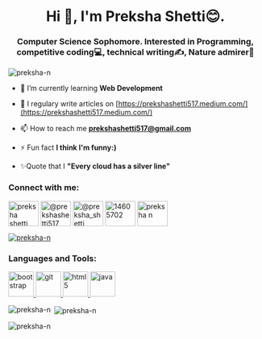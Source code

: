 <h1 align="center">Hi 👋, I'm Preksha Shetti😊.</h1>
<h3 align="center">Computer Science Sophomore. Interested in Programming, competitive coding💻, technical writing✍, Nature admirer🌱</h3>

<p align="left"> <img src="https://komarev.com/ghpvc/?username=preksha-n&label=Profile%20views&color=0e75b6&style=flat" alt="preksha-n" /> </p>


- 🌱 I’m currently learning **Web Development**

- 📝 I regulary write articles on [https://prekshashetti517.medium.com/](https://prekshashetti517.medium.com/)

- 📫 How to reach me **prekshashetti517@gmail.com**

- ⚡ Fun fact **I think I'm funny:)**

- ✨Quote that I  **"Every cloud has a silver line"**

<h3 align="left">Connect with me:</h3>
<p align="left">
<a href="https://www.linkedin.com/in/prekshashetti8/" target="_blank"><img align="center" src="https://cdn.jsdelivr.net/npm/simple-icons@3.0.1/icons/linkedin.svg" alt="preksha shetti" height="50" width="60" /></a>
<a href="https://medium.com/@prekshashetti517" target="_blank"><img align="center" src="https://cdn.jsdelivr.net/npm/simple-icons@3.0.1/icons/medium.svg" alt="@prekshashetti517" height="50" width="60" /></a>
<a href="https://twitter.com/@preksha_shetti" target="_blank"><img align="center" src="https://cdn.jsdelivr.net/npm/simple-icons@3.0.1/icons/twitter.svg" alt="@preksha_shetti" height="50" width="60" /></a>
<a href="https://stackoverflow.com/users/14605702" target="_blank"><img align="center" src="https://cdn.jsdelivr.net/npm/simple-icons@3.0.1/icons/stackoverflow.svg" alt="14605702" height="50" width="60" /></a>
<a href="https://www.facebook.com/preksha.shetti/" target="_blank"><img align="center" src="https://cdn.jsdelivr.net/npm/simple-icons@3.0.1/icons/facebook.svg" alt="preksha n" height="50" width="60" /></a>
<p align="left"> <a href="https://github.com/ryo-ma/github-profile-trophy"><img src="https://github-profile-trophy.vercel.app/?username=preksha-n" alt="preksha-n" /></a> </p>

</p>

<h3 align="left">Languages and Tools:</h3>
<p align="left"> <a href="https://getbootstrap.com" target="_blank"> <img src="https://upload.wikimedia.org/wikipedia/commons/thumb/b/b2/Bootstrap_logo.svg/1200px-Bootstrap_logo.svg.png" alt="bootstrap" width="50" height="50"/> </a>
<a href="https://git-scm.com/" target="_blank"> <img src="https://www.vectorlogo.zone/logos/git-scm/git-scm-icon.svg" alt="git" width="50" height="50"/> </a> 
<a href="https://www.w3.org/html/" target="_blank"> <img src="https://devicons.github.io/devicon/devicon.git/icons/html5/html5-original-wordmark.svg" alt="html5" width="50" height="50"/> </a> 
<a href="https://www.java.com" target="_blank"> <img src="https://devicons.github.io/devicon/devicon.git/icons/java/java-original-wordmark.svg" alt="java" width="50" height="50"/> </a> </p>

<p><img align="left" src="https://github-readme-stats.vercel.app/api/top-langs?username=preksha-n&show_icons=true&locale=en&layout=compact" alt="preksha-n" /></p>

<p>&nbsp;<img align="center" src="https://github-readme-stats.vercel.app/api?username=preksha-n&show_icons=true&locale=en" alt="preksha-n" /></p>

<p><img align="center" src="https://github-readme-streak-stats.herokuapp.com/?user=preksha-n&" alt="preksha-n" /></p>
